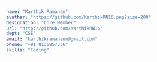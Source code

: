 ```yaml
---
name: "Karthik Ramanan"
avathar: "https://github.com/KarthikRN16.png?size=200"
designation: "Core Member"
url: "http://github.com/KarthikRN16"
dept: "CSE"
email: "karthikramanann@gmail.com"
phone: "+91 8136857336"
skills: "Coding"
---
```

